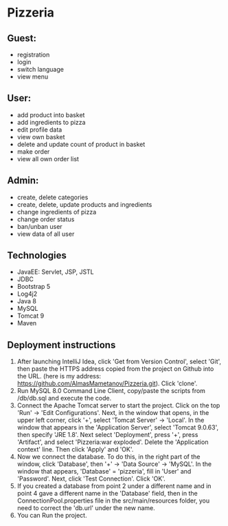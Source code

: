 # Pizzeria
## Guest:
* registration
* login
* switch language
* view menu
## User:
* add product into basket
* add ingredients to pizza
* edit profile data
* view own basket
* delete and update count of product in basket
* make order
* view all own order list
## Admin:
* create, delete categories
* create, delete, update products and ingredients
* change ingredients of pizza
* change order status
* ban/unban user
* view data of all user
## Technologies
* JavaEE: Servlet, JSP, JSTL
* JDBC
* Bootstrap 5
* Log4j2
* Java 8
* MySQL
* Tomcat 9
* Maven
## Deployment instructions
1. After launching IntelliJ Idea, click 'Get from Version Control', 
select 'Git', then paste the HTTPS address copied from the project on Github into the URL. 
(here is my address: https://github.com/AlmasMametanov/Pizzeria.git). 
Click 'clone'.
2. Run MySQL 8.0 Command Line Client, copy/paste the scripts from /db/db.sql 
and execute the code.
3. Connect the Apache Tomcat server to start the project. 
Click on the top 'Run' -> 'Edit Configurations'. Next, in the window that opens, in the upper left corner, 
click '+', select 'Tomcat Server' -> 'Local'. In the window that appears in the 'Application Server', 
select 'Tomcat 9.0.63', then specify 'JRE 1.8'. Next select 'Deployment', press '+', press 'Artifact', 
and select 'Pizzeria:war exploded'. Delete the 'Application context' line. Then click 'Apply' and 'OK'.
4. Now we connect the database. To do this, in the right part of the window, click 'Database', 
then '+' -> 'Data Source' -> 'MySQL'. In the window that appears, 'Database' = 'pizzeria', fill in 'User' and 'Password'. 
Next, click 'Test Connection'. Click 'OK'.
5. If you created a database from point 2 under a different name 
and in point 4 gave a different name in the 'Database' field, 
then in the ConnectionPool.properties file in the src/main/resources folder, 
you need to correct the 'db.url' under the new name.
6. You can Run the project.